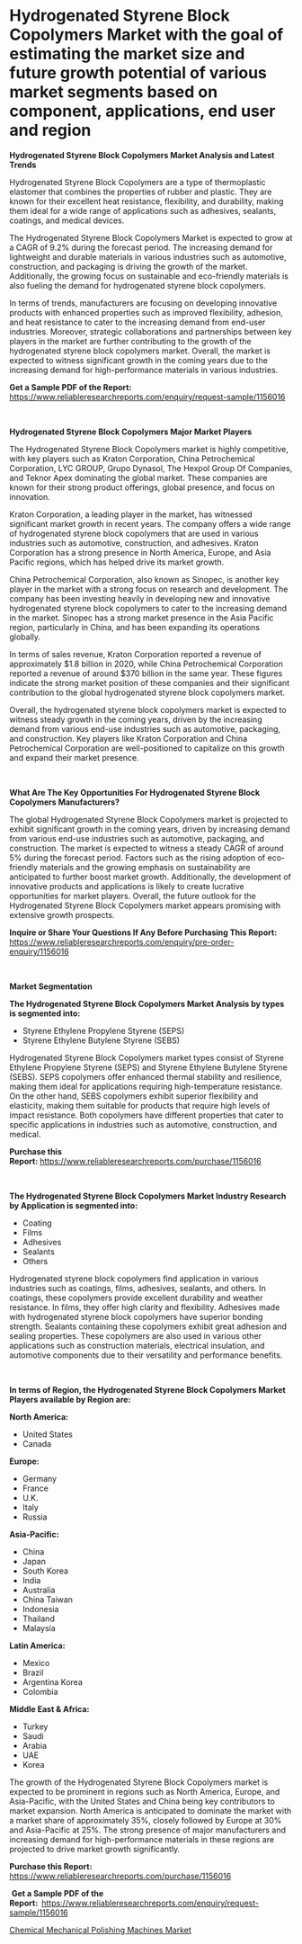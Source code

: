 <p><h1>Hydrogenated Styrene Block Copolymers Market with the goal of estimating the market size and future growth potential of various market segments based on component, applications, end user and region</h1></p><p><strong>Hydrogenated Styrene Block Copolymers Market Analysis and Latest Trends</strong></p>
<p><p>Hydrogenated Styrene Block Copolymers are a type of thermoplastic elastomer that combines the properties of rubber and plastic. They are known for their excellent heat resistance, flexibility, and durability, making them ideal for a wide range of applications such as adhesives, sealants, coatings, and medical devices.</p><p>The Hydrogenated Styrene Block Copolymers Market is expected to grow at a CAGR of 9.2% during the forecast period. The increasing demand for lightweight and durable materials in various industries such as automotive, construction, and packaging is driving the growth of the market. Additionally, the growing focus on sustainable and eco-friendly materials is also fueling the demand for hydrogenated styrene block copolymers.</p><p>In terms of trends, manufacturers are focusing on developing innovative products with enhanced properties such as improved flexibility, adhesion, and heat resistance to cater to the increasing demand from end-user industries. Moreover, strategic collaborations and partnerships between key players in the market are further contributing to the growth of the hydrogenated styrene block copolymers market. Overall, the market is expected to witness significant growth in the coming years due to the increasing demand for high-performance materials in various industries.</p></p>
<p><strong>Get a Sample PDF of the Report:&nbsp;</strong> <a href="https://www.reliableresearchreports.com/enquiry/request-sample/1156016">https://www.reliableresearchreports.com/enquiry/request-sample/1156016</a></p>
<p>&nbsp;</p>
<p><strong>Hydrogenated Styrene Block Copolymers Major Market Players</strong></p>
<p><p>The Hydrogenated Styrene Block Copolymers market is highly competitive, with key players such as Kraton Corporation, China Petrochemical Corporation, LYC GROUP, Grupo Dynasol, The Hexpol Group Of Companies, and Teknor Apex dominating the global market. These companies are known for their strong product offerings, global presence, and focus on innovation.</p><p>Kraton Corporation, a leading player in the market, has witnessed significant market growth in recent years. The company offers a wide range of hydrogenated styrene block copolymers that are used in various industries such as automotive, construction, and adhesives. Kraton Corporation has a strong presence in North America, Europe, and Asia Pacific regions, which has helped drive its market growth.</p><p>China Petrochemical Corporation, also known as Sinopec, is another key player in the market with a strong focus on research and development. The company has been investing heavily in developing new and innovative hydrogenated styrene block copolymers to cater to the increasing demand in the market. Sinopec has a strong market presence in the Asia Pacific region, particularly in China, and has been expanding its operations globally.</p><p>In terms of sales revenue, Kraton Corporation reported a revenue of approximately $1.8 billion in 2020, while China Petrochemical Corporation reported a revenue of around $370 billion in the same year. These figures indicate the strong market position of these companies and their significant contribution to the global hydrogenated styrene block copolymers market.</p><p>Overall, the hydrogenated styrene block copolymers market is expected to witness steady growth in the coming years, driven by the increasing demand from various end-use industries such as automotive, packaging, and construction. Key players like Kraton Corporation and China Petrochemical Corporation are well-positioned to capitalize on this growth and expand their market presence.</p></p>
<p>&nbsp;</p>
<p><strong>What Are The Key Opportunities For Hydrogenated Styrene Block Copolymers Manufacturers?</strong></p>
<p><p>The global Hydrogenated Styrene Block Copolymers market is projected to exhibit significant growth in the coming years, driven by increasing demand from various end-use industries such as automotive, packaging, and construction. The market is expected to witness a steady CAGR of around 5% during the forecast period. Factors such as the rising adoption of eco-friendly materials and the growing emphasis on sustainability are anticipated to further boost market growth. Additionally, the development of innovative products and applications is likely to create lucrative opportunities for market players. Overall, the future outlook for the Hydrogenated Styrene Block Copolymers market appears promising with extensive growth prospects.</p></p>
<p><strong>Inquire or Share Your Questions If Any Before Purchasing This Report:</strong> <a href="https://www.reliableresearchreports.com/enquiry/pre-order-enquiry/1156016">https://www.reliableresearchreports.com/enquiry/pre-order-enquiry/1156016</a></p>
<p>&nbsp;</p>
<p><strong>Market Segmentation</strong></p>
<p><strong>The Hydrogenated Styrene Block Copolymers Market Analysis by types is segmented into:</strong></p>
<p><ul><li>Styrene Ethylene Propylene Styrene (SEPS)</li><li>Styrene Ethylene Butylene Styrene (SEBS)</li></ul></p>
<p><p>Hydrogenated Styrene Block Copolymers market types consist of Styrene Ethylene Propylene Styrene (SEPS) and Styrene Ethylene Butylene Styrene (SEBS). SEPS copolymers offer enhanced thermal stability and resilience, making them ideal for applications requiring high-temperature resistance. On the other hand, SEBS copolymers exhibit superior flexibility and elasticity, making them suitable for products that require high levels of impact resistance. Both copolymers have different properties that cater to specific applications in industries such as automotive, construction, and medical.</p></p>
<p><strong>Purchase this Report:&nbsp;</strong><a href="https://www.reliableresearchreports.com/purchase/1156016">https://www.reliableresearchreports.com/purchase/1156016</a></p>
<p>&nbsp;</p>
<p><strong>The Hydrogenated Styrene Block Copolymers Market Industry Research by Application is segmented into:</strong></p>
<p><ul><li>Coating</li><li>Films</li><li>Adhesives</li><li>Sealants</li><li>Others</li></ul></p>
<p><p>Hydrogenated styrene block copolymers find application in various industries such as coatings, films, adhesives, sealants, and others. In coatings, these copolymers provide excellent durability and weather resistance. In films, they offer high clarity and flexibility. Adhesives made with hydrogenated styrene block copolymers have superior bonding strength. Sealants containing these copolymers exhibit great adhesion and sealing properties. These copolymers are also used in various other applications such as construction materials, electrical insulation, and automotive components due to their versatility and performance benefits.</p></p>
<p>&nbsp;</p>
<p><strong>In terms of Region, the Hydrogenated Styrene Block Copolymers Market Players available by Region are:</strong></p>
<p>
    <p> <strong> North America: </strong>
        <ul>
            <li>United States</li>
            <li>Canada</li>
        </ul>
        </p> 
    <p> <strong> Europe: </strong>
        <ul>
            <li>Germany</li>
            <li>France</li>
            <li>U.K.</li>
            <li>Italy</li>
            <li>Russia</li>
        </ul>
        </p> 
    <p> <strong> Asia-Pacific: </strong>
        <ul>
            <li>China</li>
            <li>Japan</li>
            <li>South Korea</li>
            <li>India</li>
            <li>Australia</li>
            <li>China Taiwan</li>
            <li>Indonesia</li>
            <li>Thailand</li>
            <li>Malaysia</li>
        </ul>
        </p> 
    <p> <strong> Latin America: </strong>
        <ul>
            <li>Mexico</li>
            <li>Brazil</li>
            <li>Argentina Korea</li>
            <li>Colombia</li>
        </ul>
        </p> 
    <p> <strong> Middle East & Africa: </strong>
        <ul>
            <li>Turkey</li>
            <li>Saudi</li>
            <li>Arabia</li>
            <li>UAE</li>
            <li>Korea</li>
        </ul>
    </p>
    </p>
<p><p>The growth of the Hydrogenated Styrene Block Copolymers market is expected to be prominent in regions such as North America, Europe, and Asia-Pacific, with the United States and China being key contributors to market expansion. North America is anticipated to dominate the market with a market share of approximately 35%, closely followed by Europe at 30% and Asia-Pacific at 25%. The strong presence of major manufacturers and increasing demand for high-performance materials in these regions are projected to drive market growth significantly.</p></p>
<p><strong>Purchase this Report: </strong><a href="https://www.reliableresearchreports.com/purchase/1156016">https://www.reliableresearchreports.com/purchase/1156016</a></p>
<p>&nbsp;<strong>Get a Sample PDF of the Report:&nbsp;&nbsp;</strong><a href="https://www.reliableresearchreports.com/enquiry/request-sample/1156016">https://www.reliableresearchreports.com/enquiry/request-sample/1156016</a></p>
<p><strong></strong></p>
<p><p><a href="https://cautious-neon-760.notion.site/Chemical-Mechanical-Polishing-Machines-Market-Size-Market-Trends-and-Growth-Outlook-forecasted-for-7f4100c232ae4703929406ff7937f630">Chemical Mechanical Polishing Machines Market</a></p></p>